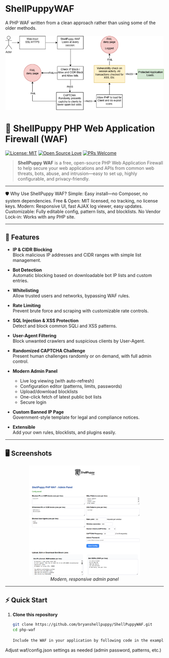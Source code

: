 # ShellPuppyWAF
A PHP WAF written from a clean approach rather than using some of the older methods.
<br><br><img src=WAFshellpuppy.png>

# 🐾 ShellPuppy PHP Web Application Firewall (WAF)

[![License: MIT](https://img.shields.io/badge/license-MIT-blue.svg)](LICENSE)
[![Open Source Love](https://badges.frapsoft.com/os/v1/open-source.svg?v=103)](#)
[![PRs Welcome](https://img.shields.io/badge/PRs-welcome-brightgreen.svg)](CONTRIBUTING.md)

> **ShellPuppy WAF** is a free, open-source PHP Web Application Firewall to help secure your web applications and APIs from common web threats, bots, abuse, and intrusion—easy to set up, highly configurable, and privacy-friendly.

---
🛡️ Why Use ShellPuppy WAF?
Simple: Easy install—no Composer, no system dependencies.
Free & Open: MIT licensed, no tracking, no license keys.
Modern: Responsive UI, fast AJAX log viewer, easy updates.
Customizable: Fully editable config, pattern lists, and blocklists.
No Vendor Lock-in: Works with any PHP site.

---

## 🚀 Features

- **IP & CIDR Blocking**  
  Block malicious IP addresses and CIDR ranges with simple list management.

- **Bot Detection**  
  Automatic blocking based on downloadable bot IP lists and custom entries.

- **Whitelisting**  
  Allow trusted users and networks, bypassing WAF rules.

- **Rate Limiting**  
  Prevent brute force and scraping with customizable rate controls.

- **SQL Injection & XSS Protection**  
  Detect and block common SQLi and XSS patterns.

- **User-Agent Filtering**  
  Block unwanted crawlers and suspicious clients by User-Agent.

- **Randomized CAPTCHA Challenge**  
  Present human challenges randomly or on demand, with full admin control.

- **Modern Admin Panel**  
  - Live log viewing (with auto-refresh)
  - Configuration editor (patterns, limits, passwords)
  - Upload/download blocklists
  - One-click fetch of latest public bot lists
  - Secure login

- **Custom Banned IP Page**  
  Government-style template for legal and compliance notices.

- **Extensible**  
  Add your own rules, blocklists, and plugins easily.

---

## 🖥️ Screenshots

<p align="center">
  <img src="admin.png" alt="Admin Panel" width="70%"/>
  <br>
  <em>Modern, responsive admin panel</em>
</p>

---

## ⚡ Quick Start

1. **Clone this repository**
   ```bash
   git clone https://github.com/bryanshellpuppy/ShellPuppyWAF.git
   cd php-waf

   Include the WAF in your application by following code in the exampleapp.php.

Adjust waf/config.json settings as needed (admin password, patterns, etc.)

